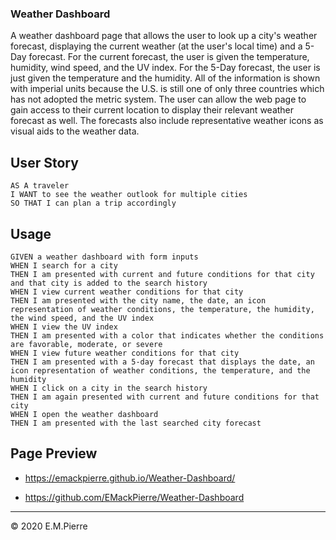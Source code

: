 ### Weather Dashboard

A weather dashboard page that allows the user to look up a city's weather forecast, displaying the current weather (at the user's local time) and a 5-Day forecast. For the current forecast, the user is given the temperature, humidity, wind speed, and the UV index. For the 5-Day forecast, the user is just given the temperature and the humidity. All of the information is shown with imperial units because the U.S. is still one of only three countries which has not adopted the metric system. The user can allow the web page to gain access to their current location to display their relevant weather forecast as well. The forecasts also include representative weather icons as visual aids to the weather data.

## User Story

```
AS A traveler
I WANT to see the weather outlook for multiple cities
SO THAT I can plan a trip accordingly
```

## Usage

```
GIVEN a weather dashboard with form inputs
WHEN I search for a city
THEN I am presented with current and future conditions for that city and that city is added to the search history
WHEN I view current weather conditions for that city
THEN I am presented with the city name, the date, an icon representation of weather conditions, the temperature, the humidity, the wind speed, and the UV index
WHEN I view the UV index
THEN I am presented with a color that indicates whether the conditions are favorable, moderate, or severe
WHEN I view future weather conditions for that city
THEN I am presented with a 5-day forecast that displays the date, an icon representation of weather conditions, the temperature, and the humidity
WHEN I click on a city in the search history
THEN I am again presented with current and future conditions for that city
WHEN I open the weather dashboard
THEN I am presented with the last searched city forecast
```

## Page Preview


* https://emackpierre.github.io/Weather-Dashboard/

* https://github.com/EMackPierre/Weather-Dashboard

- - -
© 2020 E.M.Pierre
